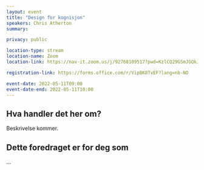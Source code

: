 ```yaml
---
layout: event
title: "Design for kognisjon"
speakers: Chris Atherton
summary:

privacy: public

location-type: stream
location-name: Zoom
location-link: https://nav-it.zoom.us/j/92768109517?pwd=KzlCQ29GSmJGQkJXQmZoUFpDNGEwUT09

registration-link: https://forms.office.com/r/VipBK8TvEF?lang=nb-NO

event-date: 2022-05-11T09:00
event-date-end: 2022-05-11T10:00
---
```

## Hva handler det her om?
Beskrivelse kommer.

## Dette foredraget er for deg som
...
